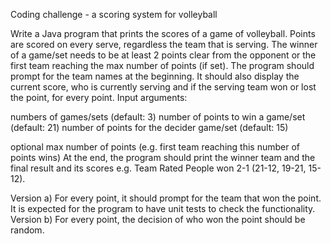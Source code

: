 Coding challenge - a scoring system for volleyball

Write a Java program that prints the scores of a game of volleyball. Points are scored on every serve, regardless the team that is serving. The winner of a game/set needs to be at least 2 points clear from the opponent or the first team reaching the max number of points (if set). The program should prompt for the team names at the beginning. It should also display the current score, who is currently serving and if the serving team won or lost the point, for every point. Input arguments:

numbers of games/sets (default: 3)
number of points to win a game/set (default: 21)
number of points for the decider game/set (default: 15)

optional max number of points (e.g. first team reaching this number of points wins)
At the end, the program should print the winner team and the final result and its scores e.g. Team Rated People won 2-1 (21-12, 19-21, 15-12). 

Version a) For every point, it should prompt for the team that won the point. It is expected for the program to have unit tests to check the functionality. 
Version b) For every point, the decision of who won the point should be random.
